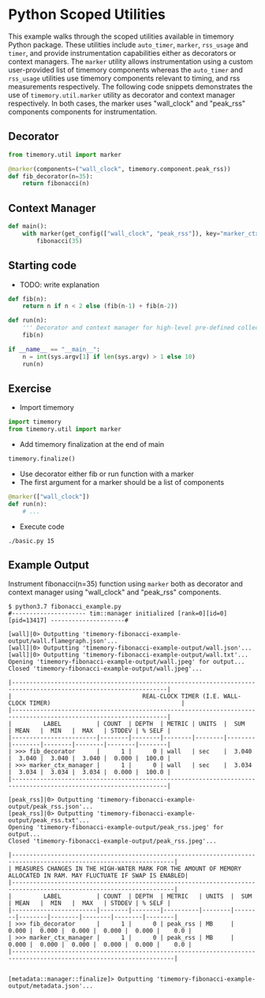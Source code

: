# Python Scoped Utilities

This example walks through the scoped utilities available in timemory Python package. These utilities include `auto_timer`, `marker`, `rss_usage` and `timer`, and provide instrumentation capabilities either as decorators or context managers. The `marker` utility allows instrumentation using a custom user-provided list of timemory components whereas the `auto_timer` and `rss_usage` utilities use timemory components relevant to timing, and rss measurements respectively. The following code snippets demonstrates the use of `timemory.util.marker` utility as decorator and context manager respectively. In both cases, the marker uses "wall_clock" and "peak_rss" components components for instrumentation.

## Decorator

```python
from timemory.util import marker

@marker(components=("wall_clock", timemory.component.peak_rss))
def fib_decorator(n=35):
    return fibonacci(n)
```

## Context Manager

```python
def main():
    with marker(get_config(["wall_clock", "peak_rss"]), key="marker_ctx_manager"):
        fibonacci(35)
```

## Starting code

* TODO: write explanation

```python
def fib(n):
    return n if n < 2 else (fib(n-1) + fib(n-2))

def run(n):
    ''' Decorator and context manager for high-level pre-defined collection '''
    fib(n)

if __name__ == "__main__":
    n = int(sys.argv[1] if len(sys.argv) > 1 else 10)
    run(n)
```

## Exercise

* Import timemory

```python
import timemory
from timemory.util import marker
```

* Add timemory finalization at the end of main

```python
timemory.finalize()
```

* Use decorator either fib or run function with a marker
* The first argument for a marker should be a list of components

```python
@marker(["wall_clock"])
def run(n):
    # ...
```

* Execute code

```console
./basic.py 15
```

## Example Output

Instrument fibonacci(n=35) function using `marker` both as decorator and context manager using "wall_clock" and "peak_rss" components.

```console
$ python3.7 fibonacci_example.py
#--------------------- tim::manager initialized [rank=0][id=0][pid=13417] ---------------------#

[wall]|0> Outputting 'timemory-fibonacci-example-output/wall.flamegraph.json'...
[wall]|0> Outputting 'timemory-fibonacci-example-output/wall.json'...
[wall]|0> Outputting 'timemory-fibonacci-example-output/wall.txt'...
Opening 'timemory-fibonacci-example-output/wall.jpeg' for output...
Closed 'timemory-fibonacci-example-output/wall.jpeg'...

|------------------------------------------------------------------------------------------------------------------|
|                                     REAL-CLOCK TIMER (I.E. WALL-CLOCK TIMER)                                     |
|------------------------------------------------------------------------------------------------------------------|
|         LABEL          | COUNT  | DEPTH  | METRIC | UNITS  |  SUM   | MEAN   |  MIN   |  MAX   | STDDEV | % SELF |
|------------------------|--------|--------|--------|--------|--------|--------|--------|--------|--------|--------|
| >>> fib_decorator      |      1 |      0 | wall   | sec    |  3.040 |  3.040 |  3.040 |  3.040 |  0.000 |  100.0 |
| >>> marker_ctx_manager |      1 |      0 | wall   | sec    |  3.034 |  3.034 |  3.034 |  3.034 |  0.000 |  100.0 |
|------------------------------------------------------------------------------------------------------------------|

[peak_rss]|0> Outputting 'timemory-fibonacci-example-output/peak_rss.json'...
[peak_rss]|0> Outputting 'timemory-fibonacci-example-output/peak_rss.txt'...
Opening 'timemory-fibonacci-example-output/peak_rss.jpeg' for output...
Closed 'timemory-fibonacci-example-output/peak_rss.jpeg'...

|--------------------------------------------------------------------------------------------------------------------|
| MEASURES CHANGES IN THE HIGH-WATER MARK FOR THE AMOUNT OF MEMORY ALLOCATED IN RAM. MAY FLUCTUATE IF SWAP IS ENABLED|
|--------------------------------------------------------------------------------------------------------------------|
|         LABEL          | COUNT  | DEPTH  | METRIC   | UNITS  |  SUM   | MEAN   |  MIN   |  MAX   | STDDEV | % SELF |
|------------------------|--------|--------|----------|--------|--------|--------|--------|--------|--------|--------|
| >>> fib_decorator      |      1 |      0 | peak_rss | MB     |  0.000 |  0.000 |  0.000 |  0.000 |  0.000 |    0.0 |
| >>> marker_ctx_manager |      1 |      0 | peak_rss | MB     |  0.000 |  0.000 |  0.000 |  0.000 |  0.000 |    0.0 |
|--------------------------------------------------------------------------------------------------------------------|


[metadata::manager::finalize]> Outputting 'timemory-fibonacci-example-output/metadata.json'...
```
